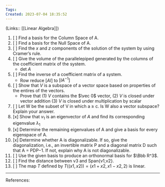 ```yaml
---
Tags: 
Created: 2023-07-04 18:35:52
---
```

(Links:: [[Linear Algebra]])
1. [ ] Find a basis for the Column Space of A.
2. [ ] Find a basis for the Null Space of A.
3. [ ] Find the $x$ and $z$ components of the solution of the system by using Cramer’s rule.
4. [ ] Give the volume of the parallelepiped generated by the columns of the coefficient matrix of the system.
	- $\text{det }A$
5. [ ] Find the inverse of a coefficient matrix of a system.
	- Row reduce $[AI]$ to $[IA^{-1}]$
6. [ ] Show that $V$ is a subspace of a vector space based on properties of the entires of the vectors.
	- Prove that (1) $V$ contains the $\vec 0$ vector, (2) $V$ is closed under vector addition (3) $V$ is closed under multiplication by scalar
7. [ ] Let W be the subset of V in which a ≥ c. Is W also a vector subspace? Explain your answer.
8. [x] Show that $v_1$ is an eigenvector of $A$ and find its corresponding eigenvalue $\lambda_1$
9. [x] Determine the remaining eigenvalues of A and give a basis for every eigenspace of A.
10. [x] Determine whether A is diagonalizable. If so, give the diagonalization, i.e., an invertible matrix P and a diagonal matrix D such that A = PDP−1. If not, explain why A is not diagonalizable.
11. [ ] Use the given basis to produce an orthonormal basis for $\Bbb R^3$.
12. [ ] Find the distance between v3 and Span{v1,v2}.
13. [ ] The map $T$ defined by $T ((x1 , x2 )) = ( x1 + x2 , x1 − x2 , 2 )$ is linear.

---
References: